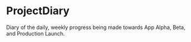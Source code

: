 ProjectDiary
============

Diary of the daily, weekly progress being made towards App Alpha, Beta, and Production Launch.
